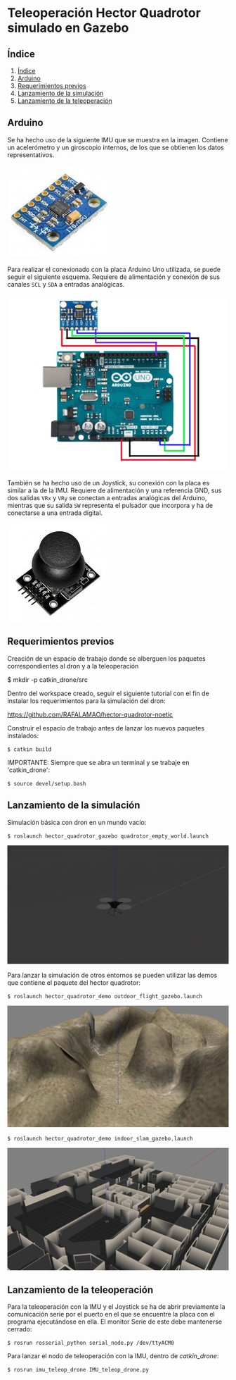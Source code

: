 # Teleoperación Hector Quadrotor simulado en Gazebo 

## Índice
1. [Índice](#índice)
2. [Arduino](#conexión-arduino)
3. [Requerimientos previos](#requerimientos-previos)
4. [Lanzamiento de la simulación](#lanzamiento-de-la-simulación )
5. [Lanzamiento de la teleoperación](#lanzamiento-de-la-teleoperación)

## Arduino

Se ha hecho uso de la siguiente IMU que se muestra en la imagen. Contiene un acelerómetro y un giroscopio internos, de los que se obtienen los datos representativos. 

![MPU-6050 GY-521](https://github.com/paablomrtinez/drone_arduino_teleop/blob/main/Assets/IMU.jpeg)

Para realizar el conexionado con la placa Arduino Uno utilizada, se puede seguir el siguiente esquema. Requiere de alimentación y conexión de sus canales `SCL`  y `SDA` a entradas analógicas.  

![Cableado para la conexión entre la IMU y la placa Arduino UNO](https://github.com/paablomrtinez/drone_arduino_teleop/blob/main/Assets/conexion_IMU_Arduino.jpeg)

También se ha hecho uso de un Joystick, su conexión con la placa es similar a la de la IMU. Requiere de alimentación y una referencia GND, sus dos salidas `VRx` y `VRy` se conectan a entradas analógicas del Arduino, mientras que su salida `SW` representa el pulsador que incorpora y ha de conectarse a una entrada digital. 

![Joystick](https://github.com/paablomrtinez/drone_arduino_teleop/blob/main/Assets/joystick.jpeg)

## Requerimientos previos 

Creación de un espacio de trabajo donde se alberguen los paquetes correspondientes al dron y a la teleoperación

  $ mkdir -p catkin_drone/src
  
Dentro del workspace creado, seguir el siguiente tutorial con el fin de instalar los requerimientos para la simulación del dron:

  https://github.com/RAFALAMAO/hector-quadrotor-noetic
  
Construir el espacio de trabajo antes de lanzar los nuevos paquetes instalados:
	
	$ catkin build 
  
IMPORTANTE: Siempre que se abra un terminal y se trabaje en 'catkin_drone':

	$ source devel/setup.bash
  
## Lanzamiento de la simulación 

Simulación básica con dron en un mundo vacío:

	$ roslaunch hector_quadrotor_gazebo quadrotor_empty_world.launch
	
![Mundo vacio Gazebo](https://github.com/paablomrtinez/drone_arduino_teleop/blob/main/Assets/Empty.png)	
	
Para lanzar la simulación de otros entornos se pueden utilizar las demos que contiene el paquete del hector quadrotor:

	$ roslaunch hector_quadrotor_demo outdoor_flight_gazebo.launch
	
![Mundo exterior Gazebo](https://github.com/paablomrtinez/drone_arduino_teleop/blob/main/Assets/Outdoor_gazebo.png)

	$ roslaunch hector_quadrotor_demo indoor_slam_gazebo.launch 
	
![Mundo interior Gazebo](https://github.com/paablomrtinez/drone_arduino_teleop/blob/main/Assets/Indoor_gazebo.png)

## Lanzamiento de la teleoperación 

Para la teleoperación con la IMU y el Joystick se ha de abrir previamente la comunicación serie por el puerto en el que se encuentre la placa con el programa ejecutándose en ella. El monitor Serie de este debe mantenerse cerrado: 

	$ rosrun rosserial_python serial_node.py /dev/ttyACM0

Para lanzar el nodo de teleoperación con la IMU, dentro de *catkin_drone*:

	$ rosrun imu_teleop_drone IMU_teleop_drone.py 
  
